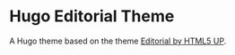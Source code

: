 # Hugo Editorial Theme

A Hugo theme based on the theme [Editorial by HTML5 UP](https://html5up.net/editorial).


